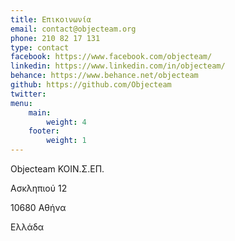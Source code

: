 ```yaml
---
title: Επικοινωνία
email: contact@objecteam.org
phone: 210 82 17 131
type: contact
facebook: https://www.facebook.com/objecteam/
linkedin: https://www.linkedin.com/in/objecteam/
behance: https://www.behance.net/objecteam
github: https://github.com/Objecteam
twitter: 
menu:
    main:
        weight: 4
    footer:
        weight: 1
---
```

Objecteam ΚΟΙΝ.Σ.ΕΠ.

Ασκληπιού 12

10680 Αθήνα

Ελλάδα

